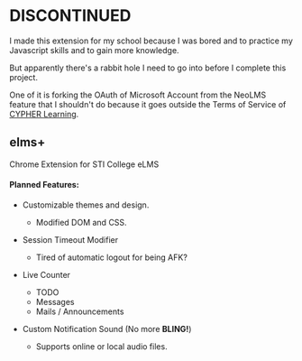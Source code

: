 # DISCONTINUED
I made this extension for my school because I was bored and to practice my Javascript skills and to gain more knowledge.

But apparently there's a rabbit hole I need to go into before I complete this project.

One of it is forking the OAuth of Microsoft Account from the NeoLMS feature that I shouldn't do because it goes outside the Terms of Service of [CYPHER Learning](https://www.cypherlearning.com/).



## elms+
Chrome Extension for STI College eLMS

#### Planned Features:
- Customizable themes and design.
    - Modified DOM and CSS.

- Session Timeout Modifier
    - Tired of automatic logout for being AFK?

- Live Counter
    - TODO
    - Messages
    - Mails / Announcements

- Custom Notification Sound (No more **BLING!**)
    - Supports online or local audio files.
